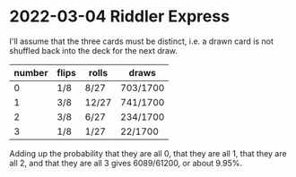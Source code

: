 2022-03-04 Riddler Express
==========================
I'll assume that the three cards must be distinct, i.e. a drawn card
is not shuffled back into the deck for the next draw.

|number|flips |rolls |draws    |
|------|------|------|---------|
|0     |1/8   |8/27  |703/1700 |
|1     |3/8   |12/27 |741/1700 |
|2     |3/8   |6/27  |234/1700 |
|3     |1/8   |1/27  |22/1700  |

Adding up the probability that they are all 0, that they are all 1, that they
are all 2, and that they are all 3 gives 6089/61200, or about 9.95%.
